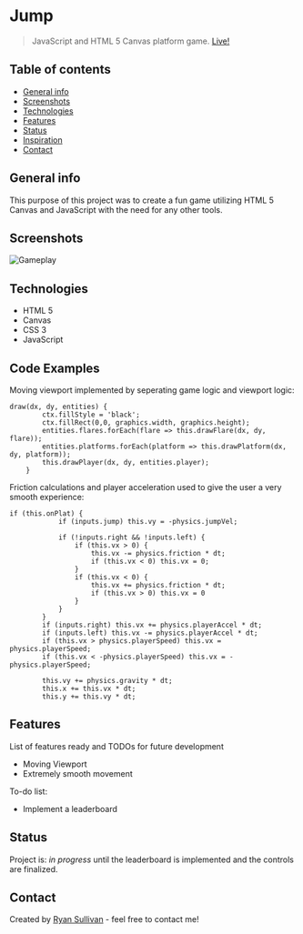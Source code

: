 # Jump
> JavaScript and HTML 5 Canvas platform game. [Live!](https://device89.github.io/jump/)

## Table of contents
* [General info](#general-info)
* [Screenshots](#screenshots)
* [Technologies](#technologies)
* [Features](#features)
* [Status](#status)
* [Inspiration](#inspiration)
* [Contact](#contact)

## General info
This purpose of this project was to create a fun game utilizing HTML 5 Canvas and JavaScript with the need for any other tools.

## Screenshots
![Gameplay](./screenshots/jump-gameplay.gif)

## Technologies
* HTML 5
* Canvas
* CSS 3
* JavaScript

## Code Examples
Moving viewport implemented by seperating game logic and viewport logic:
```
draw(dx, dy, entities) {
        ctx.fillStyle = 'black';
        ctx.fillRect(0,0, graphics.width, graphics.height);
        entities.flares.forEach(flare => this.drawFlare(dx, dy, flare));
        entities.platforms.forEach(platform => this.drawPlatform(dx, dy, platform));
        this.drawPlayer(dx, dy, entities.player);
    }
```

Friction calculations and player acceleration used to give the user a very smooth experience:
```
if (this.onPlat) {
            if (inputs.jump) this.vy = -physics.jumpVel;

            if (!inputs.right && !inputs.left) {
                if (this.vx > 0) {
                    this.vx -= physics.friction * dt;
                    if (this.vx < 0) this.vx = 0;
                }
                if (this.vx < 0) {
                    this.vx += physics.friction * dt;
                    if (this.vx > 0) this.vx = 0
                }
            }
        }
        if (inputs.right) this.vx += physics.playerAccel * dt;
        if (inputs.left) this.vx -= physics.playerAccel * dt;
        if (this.vx > physics.playerSpeed) this.vx = physics.playerSpeed;
        if (this.vx < -physics.playerSpeed) this.vx = -physics.playerSpeed;

        this.vy += physics.gravity * dt;
        this.x += this.vx * dt;
        this.y += this.vy * dt;
```

## Features
List of features ready and TODOs for future development
* Moving Viewport
* Extremely smooth movement

To-do list:
* Implement a leaderboard

## Status
Project is: _in progress_ until the leaderboard is implemented and the controls are finalized.

## Contact
Created by [Ryan Sullivan](https://www.linkedin.com/in/ryan-sullivan-32080223/) - feel free to contact me!
